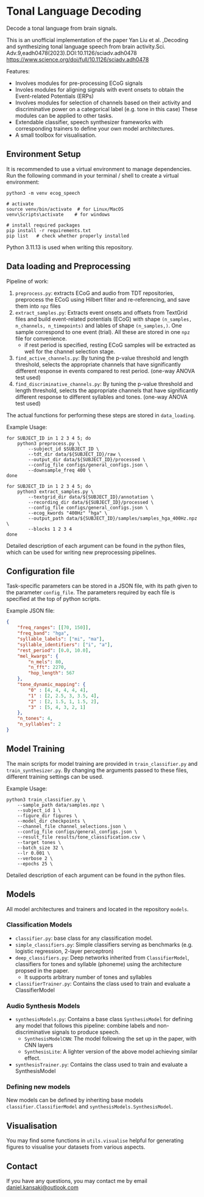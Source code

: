 # Tonal Language Decoding
Decode a tonal language from brain signals.

This is an unofficial implementation of the paper Yan Liu et al. ,Decoding and synthesizing tonal language speech from brain activity.Sci. Adv.9,eadh0478(2023).DOI:10.1126/sciadv.adh0478
https://www.science.org/doi/full/10.1126/sciadv.adh0478 

Features:
- Involves modules for pre-processing ECoG signals
- Involes modules for aligning signals with event onsets to obtain the Event-related Potentials (ERPs)
- Involves modules for selection of channels based on their activity and discriminative power on a categorical label (e.g. tone in this case)
These modules can be applied to other tasks.
- Extendable classifier, speech synthesizer frameworks with corresponding trainers to define your own model architectures.
- A small toolbox for visualisation.

## Environment Setup

It is recommended to use a virtual environment to manage dependencies. Run the following command in your terminal / shell to create a virtual environment:
```shell
python3 -m venv ecog_speech

# activate
source venv/bin/activate  # for Linux/MacOS
venv\Scripts\activate    # for windows

# install required packages
pip install -r requirements.txt
pip list   # check whether properly installed
```
Python 3.11.13 is used when writing this repository.

## Data loading and Preprocessing
Pipeline of work: 
1. `preprocess.py`: extracts ECoG and audio from TDT repositories, preprocess the ECoG using Hilbert filter and re-referencing, and save them into `npz` files
2. `extract_samples.py`: Extracts event onsets and offsets from TextGrid files and build event-related potentials (ECoG) with shape `(n_samples, n_channels, n_timepoints)` and lables of shape `(n_samples,)`. One sample correspond to one event (trial). All these are stored in one `npz` file for convenience.
    - if rest period is specified, resting ECoG samples will be extracted as well for the channel selection stage.
3. `find_active_channels.py`: By tuning the p-value threshold and length threshold, selects the appropriate channels that have significantly different response in events compared to rest period. (one-way ANOVA test used)
4. `find_discriminative_channels.py`: By tuning the p-value threshold and length threshold, selects the appropriate channels that have significantly different response to different syllables and tones. (one-way ANOVA test used)

The actual functions for performing these steps are stored in `data_loading`.

Example Usage:
```shell
for SUBJECT_ID in 1 2 3 4 5; do
    python3 preprocess.py \
        --subject_id $SUBJECT_ID \
        --tdt_dir data/${SUBJECT_ID}/raw \
        --output_dir data/${SUBJECT_ID}/processed \
        --config_file configs/general_configs.json \
        --downsample_freq 400 \
done

for SUBJECT_ID in 1 2 3 4 5; do
    python3 extract_samples.py \
        --textgrid_dir data/${SUBJECT_ID}/annotation \
        --recording_dir data/${SUBJECT_ID}/processed \
        --config_file configs/general_configs.json \
        --ecog_kwords "400Hz" "hga" \
        --output_path data/${SUBJECT_ID}/samples/samples_hga_400Hz.npz \
        --blocks 1 2 3 4
done
```
Detailed description of each argument can be found in the python files,
which can be used for writing new preprocessing pipelines.

## Configuration file
Task-specific parameters can be stored in a JSON file, with its path given to the parameter `config_file`. The parameters required by each file is specified at the top of python scripts.

Example JSON file:
```JSON
{
    "freq_ranges": [[70, 150]],
    "freq_band": "hga",
    "syllable_labels": ["mi", "ma"],
    "syllable_identifiers": ["i", "a"],
    "rest_period": [0.0, 10.0],
    "mel_kwargs": {
        "n_mels": 80,
        "n_fft": 2270,
        "hop_length": 567
    },
    "tone_dynamic_mapping": {
        "0" : [4, 4, 4, 4, 4],
        "1" : [2, 2.5, 3, 3.5, 4],
        "2" : [2, 1.5, 1, 1.5, 2],
        "3" : [5, 4, 3, 2, 1]
    },
    "n_tones": 4,
    "n_syllables": 2
}
```

## Model Training
The main scripts for model training are provided in `train_classifier.py` and `train_synthesizer.py`.
By changing the arguments passed to these files, different training settings can be used.

Example Usage:
```shell
python3 train_classifier.py \
    --sample_path data/samples.npz \
    --subject_id 1 \
    --figure_dir figures \
    --model_dir checkpoints \
    --channel_file channel_selections.json \
    --config_file configs/general_configs.json \
    --result_file results/tone_classification.csv \
    --target tones \
    --batch_size 32 \
    --lr 0.001 \
    --verbose 2 \
    --epochs 25 \
```
Detailed description of each argument can be found in the python files.

## Models
All model architectures and trainers and located in the repository `models`.
### Classification Models
- `classifier.py`: base class for any classification model.
- `simple_classifiers.py`: Simple classifiers serving as benchmarks (e.g. logistic regression, 2-layer perceptron)
- `deep_classifiers.py`: Deep networks inherited from `ClassifierModel`, classifiers for tones and syllable (phoneme) using the architecture propsed in the paper.
    - It supports arbitrary number of tones and syllables
- `classifierTrainer.py`: Contains the class used to train and evaluate a ClassifierModel
### Audio Synthesis Models
- `synthesisModels.py`: Contains a base class `SynthesisModel` for defining any model that follows this pipeline: combine labels and non-discriminative signals to produce speech.
    - `SynthesisModelCNN`: The model following the set up in the paper, with CNN layers
    - `SynthesisLite`: A lighter version of the above model achieving similar effect.
- `synthesisTrainer.py`: Contains the class used to train and evaluate a SynthesisModel
### Defining new models
New models can be defined by inheriting base models `classifier.ClassifierModel` and `synthesisModels.SynthesisModel`. 

## Visualisation
You may find some functions in `utils.visualise` helpful for generating figures
to visualise your datasets from various aspects.

## Contact
If you have any questions, you may contact me by email daniel.kansaki@outlook.com

